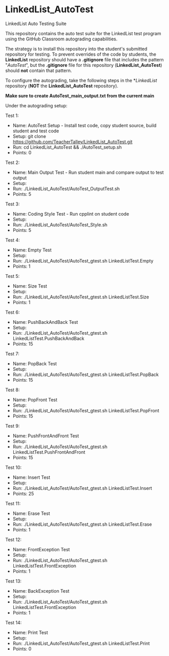 # LinkedList_AutoTest
LinkedList Auto Testing Suite

This repository contains the auto test suite for the LinkedList test program
using the GitHub Classroom autograding capabilities.

The strategy is to install this repository into the student's submitted repository for testing.
To prevent overrides of the code by students, the **LinkedList** repository should have a
**.gitignore** file that includes the pattern "*AutoTest*", but the **.gitignore** file for
this repository (**LinkedList_AutoTest**) should **not** contain that pattern.

To configure the autograding, take the following steps in the **LinkedList* repository
(**NOT** the **LinkedList_AutoTest** repository).

**Make sure to create AutoTest_main_output.txt from the current main**

Under the autograding setup:

Test 1: 
- Name: AutoTest Setup - Install test code, copy student source, build student and test code
- Setup: git clone https://github.com/TeacherTalley/LinkedList_AutoTest.git
- Run: cd LinkedList_AutoTest && ./AutoTest_setup.sh
- Points: 0

Test 2:
- Name: Main Output Test - Run student main and compare output to test output
- Setup: 
- Run: ./LinkedList_AutoTest/AutoTest_OutputTest.sh
- Points: 5

Test 3:
- Name: Coding Style Test - Run cpplint on student code
- Setup: 
- Run: ./LinkedList_AutoTest/AutoTest_Style.sh
- Points: 5

Test 4:
- Name: Empty Test
- Setup: 
- Run: ./LinkedList_AutoTest/AutoTest_gtest.sh LinkedListTest.Empty
- Points: 1

Test 5:
- Name: Size Test
- Setup: 
- Run: ./LinkedList_AutoTest/AutoTest_gtest.sh LinkedListTest.Size
- Points: 1

Test 6:
- Name: PushBackAndBack Test
- Setup: 
- Run: ./LinkedList_AutoTest/AutoTest_gtest.sh LinkedListTest.PushBackAndBack
- Points: 15

Test 7:
- Name: PopBack Test
- Setup: 
- Run: ./LinkedList_AutoTest/AutoTest_gtest.sh LinkedListTest.PopBack
- Points: 15

Test 8:
- Name: PopFront Test
- Setup: 
- Run: ./LinkedList_AutoTest/AutoTest_gtest.sh LinkedListTest.PopFront
- Points: 15

Test 9:
- Name: PushFrontAndFront Test
- Setup: 
- Run: ./LinkedList_AutoTest/AutoTest_gtest.sh LinkedListTest.PushFrontAndFront
- Points: 15

Test 10:
- Name: Insert Test
- Setup: 
- Run: ./LinkedList_AutoTest/AutoTest_gtest.sh LinkedListTest.Insert
- Points: 25

Test 11:
- Name: Erase Test
- Setup: 
- Run: ./LinkedList_AutoTest/AutoTest_gtest.sh LinkedListTest.Erase
- Points: 1

Test 12:
- Name: FrontException Test
- Setup: 
- Run: ./LinkedList_AutoTest/AutoTest_gtest.sh LinkedListTest.FrontException
- Points: 1

Test 13:
- Name: BackException Test
- Setup: 
- Run: ./LinkedList_AutoTest/AutoTest_gtest.sh LinkedListTest.FrontException
- Points: 1

Test 14:
- Name: Print Test
- Setup: 
- Run: ./LinkedList_AutoTest/AutoTest_gtest.sh LinkedListTest.Print
- Points: 0